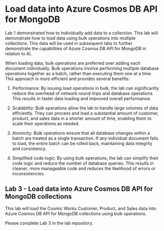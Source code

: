 # Load data into Azure Cosmos DB API for MongoDB

Lab 1 demonstrated how to individually add data to a collection. This lab will demonstrate how to load data using bulk operations into multiple collections. This data will be used in subsequent labs to further demonstrate the capabilities of Azure Cosmos DB API for MongoDB in relation to AI.

When loading data, bulk operations are preferred over adding each document individually. Bulk operations involve performing multiple database operations together as a batch, rather than executing them one at a time. This approach is more efficient and provides several benefits:

1. Performance: By issuing load operations in bulk, the lab can significantly reduce the overhead of network round-trips and database operations. This results in faster data loading and improved overall performance.

2. Scalability: Bulk operations allow the lab to handle large volumes of data efficiently. They can process and load a substantial amount of customer, product, and sales data in a shorter amount of time, enabling them to scale their operations as needed.

3. Atomicity: Bulk operations ensure that all database changes within a batch are treated as a single transaction. If any individual document fails to load, the entire batch can be rolled back, maintaining data integrity and consistency.

4. Simplified code logic: By using bulk operations, the lab can simplify their code logic and reduce the number of database queries. This results in cleaner, more manageable code and reduces the likelihood of errors or inconsistencies.

## Lab 3 - Load data into Azure Cosmos DB API for MongoDB collections

This lab will load the Cosmic Works Customer, Product, and Sales data into Azure Cosmos DB API for MongoDB collections using bulk operations.

Please complete Lab 3 in the lab repository.
